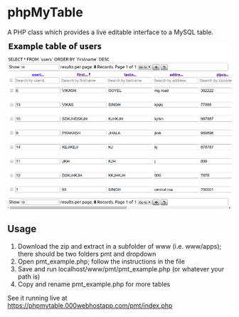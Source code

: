 # phpMyTable
A PHP class which provides a live editable interface to a MySQL table.

![phpMyTable screenshot](screenshot_pmt.png)

## Usage
1. Download the zip and extract in a subfolder of www (i.e. www/apps); there should be two folders pmt and dropdown
2. Open pmt_example.php; follow the instructions in the file
3. Save and run localhost/www/pmt/pmt_example.php (or whatever your path is)
4. Copy and rename pmt_example.php for more tables

See it running live at https://phpmytable.000webhostapp.com/pmt/index.php
